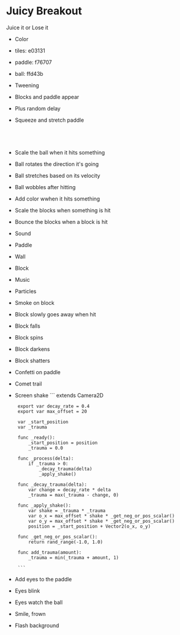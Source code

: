 # Juicy Breakout
Juice it or Lose it
 * Color
  * tiles: e03131
  * paddle: f76707
  * ball: ffd43b
 * Tweening
  * Blocks and paddle appear
   * Plus random delay
 * Squeeze and stretch paddle
   ```




   ```
 * Scale the ball when it hits something
 
 * Ball rotates the direction it's going
 * Ball stretches based on its velocity
 * Ball wobbles after hitting
 * Add color wwhen it hits something
 * Scale the blocks when something is hit
 * Bounce the blocks when a block is hit
 * Sound
  * Paddle
  * Wall
  * Block
  * Music
 * Particles
  * Smoke on block
 * Block slowly goes away when hit
 * Block falls
 * Block spins
 * Block darkens
 * Block shatters
 * Confetti on paddle
 * Comet trail
 * Screen shake
        ```
        extends Camera2D

        export var decay_rate = 0.4
        export var max_offset = 20
        
        var _start_position
        var _trauma
        
        func _ready():
            _start_position = position
            _trauma = 0.0

        func _process(delta):   
            if _trauma > 0:
                _decay_trauma(delta)
                _apply_shake()
            
        func _decay_trauma(delta):
            var change = decay_rate * delta
            _trauma = max(_trauma - change, 0)
        
        func _apply_shake():
            var shake = _trauma * _trauma
            var o_x = max_offset * shake * _get_neg_or_pos_scalar()
            var o_y = max_offset * shake * _get_neg_or_pos_scalar()
            position = _start_position + Vector2(o_x, o_y)
        
        func _get_neg_or_pos_scalar():
            return rand_range(-1.0, 1.0)

        func add_trauma(amount):
            _trauma = min(_trauma + amount, 1)
        
        ```
 * Add eyes to the paddle
 * Eyes blink
 * Eyes watch the ball
 * Smile, frown
 * Flash background